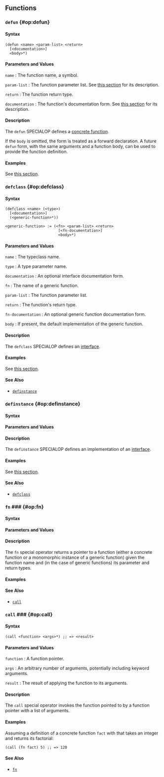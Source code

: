 ## Functions

### `defun` {#op:defun}

#### Syntax

```
(defun <name> <param-list> <return>
  [<documentation>]
  <body>*)
```

#### Parameters and Values

`name`
: The function name, a symbol.

`param-list`
: The function parameter list. See [this section](#fn:concrete-param-list) for
  its description.

`return`
: The function return type.

`documentation`
: The function's documentation form. See [this section](#doc:concrete-fn) for
  its description.

#### Description

The `defun` SPECIALOP defines a [concrete function](#fn:concrete).

If the `body` is omitted, the form is treated as a forward declaration. A future
`defun` form, with the same arguments and a function body, can be used to
provide the function definition.

#### Examples

See [this section](#fn:concrete-examples).

### `defclass` {#op:defclass}

#### Syntax

```
(defclass <name> (<type>)
  [<documentation>]
  (<generic-function>*))

<generic-function> := (<fn> <param-list> <return>
                        [<fn-documentation>]
                        <body>*)
```

#### Parameters and Values

`name`
: The typeclass name.

`type`
: A type parameter name.

`documentation`
: An optional interface documentation form.

`fn`
: The name of a generic function.

`param-list`
: The function parameter list.

`return`
: The function's return type.

`fn-documentation`
: An optional generic function documentation form.

`body`
: If present, the default implementation of the generic function.

#### Description

The `defclass` SPECIALOP defines an [interface](#type:interface).

#### Examples

See [this section](#fn:class-examples).

#### See Also

- [`definstance`](#op:definstance)

### `definstance` {#op:definstance}

#### Syntax

#### Parameters and Values

#### Description

The `definstance` SPECIALOP defines an implementation of
an [interface](#type:interface).

#### Examples

See [this section](#fn:class-examples).

#### See Also

- [`defclass`](#op:defclass)

### `fn` ### {#op:fn}

#### Syntax

#### Parameters and Values

#### Description

The `fn` special operator returns a pointer to a function (either a concrete
function or a monomorphic instance of a generic function) given the function
name and (in the case of generic functions) its parameter and return types.

#### Examples

#### See Also

- [`call`](#op:call)

### `call` ### {#op:call}

#### Syntax

```
(call <function> <args>*) ;; => <result>
```

#### Parameters and Values

`function`
: A function pointer.

`args`
: An arbitrary number of arguments, potentially including keyword arguments.

`result`
: The result of applying the function to its arguments.

#### Description

The `call` special operator invokes the function pointed to by a function
pointer with a list of arguments.

#### Examples

Assuming a definition of a concrete function `fact` with that takes an integer
and returns its factorial:

```
(call (fn fact) 5) ;; => 120
```

#### See Also

- [`fn`](#op:fn)
